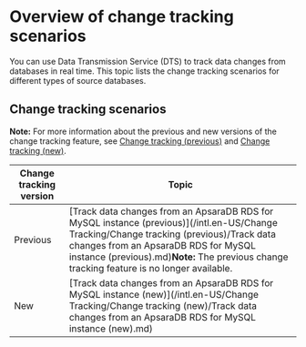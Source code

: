 # Overview of change tracking scenarios

You can use Data Transmission Service \(DTS\) to track data changes from databases in real time. This topic lists the change tracking scenarios for different types of source databases.

## Change tracking scenarios

**Note:** For more information about the previous and new versions of the change tracking feature, see [Change tracking \(previous\)]() and [Change tracking \(new\)]().

|Change tracking version|Topic|
|-----------------------|-----|
|Previous|[Track data changes from an ApsaraDB RDS for MySQL instance \(previous\)](/intl.en-US/Change Tracking/Change tracking (previous)/Track data changes from an ApsaraDB RDS for MySQL instance (previous).md)**Note:** The previous change tracking feature is no longer available. |
|New|[Track data changes from an ApsaraDB RDS for MySQL instance \(new\)](/intl.en-US/Change Tracking/Change tracking (new)/Track data changes from an ApsaraDB RDS for MySQL instance (new).md)|

